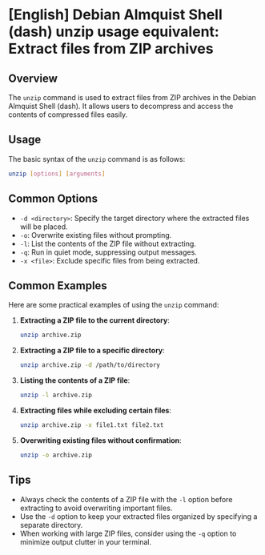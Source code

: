 # [English] Debian Almquist Shell (dash) unzip usage equivalent: Extract files from ZIP archives

## Overview
The `unzip` command is used to extract files from ZIP archives in the Debian Almquist Shell (dash). It allows users to decompress and access the contents of compressed files easily.

## Usage
The basic syntax of the `unzip` command is as follows:

```bash
unzip [options] [arguments]
```

## Common Options
- `-d <directory>`: Specify the target directory where the extracted files will be placed.
- `-o`: Overwrite existing files without prompting.
- `-l`: List the contents of the ZIP file without extracting.
- `-q`: Run in quiet mode, suppressing output messages.
- `-x <file>`: Exclude specific files from being extracted.

## Common Examples
Here are some practical examples of using the `unzip` command:

1. **Extracting a ZIP file to the current directory**:
   ```bash
   unzip archive.zip
   ```

2. **Extracting a ZIP file to a specific directory**:
   ```bash
   unzip archive.zip -d /path/to/directory
   ```

3. **Listing the contents of a ZIP file**:
   ```bash
   unzip -l archive.zip
   ```

4. **Extracting files while excluding certain files**:
   ```bash
   unzip archive.zip -x file1.txt file2.txt
   ```

5. **Overwriting existing files without confirmation**:
   ```bash
   unzip -o archive.zip
   ```

## Tips
- Always check the contents of a ZIP file with the `-l` option before extracting to avoid overwriting important files.
- Use the `-d` option to keep your extracted files organized by specifying a separate directory.
- When working with large ZIP files, consider using the `-q` option to minimize output clutter in your terminal.